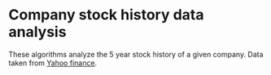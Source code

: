 # Company stock history data analysis
These algorithms analyze the 5 year stock history of a given company. Data taken from [Yahoo finance](https://finance.yahoo.com/lookup/).
